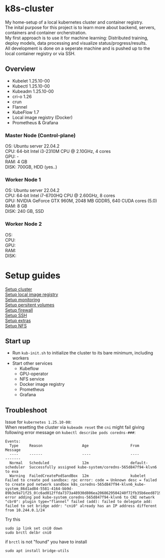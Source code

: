 # k8s-cluster
My home-setup of a local kubernetes cluster and container registry.\
The inital purpose for this project is to learn more about backend, servers, containers and container orcherstration.\
My first approach is to use it for machine learning: Distributed training, deploy models, data processing and visualize status/progress/results.\
All development is done on a seperate machine and is pushed up to the local container registry or via SSH.

## Overview
- Kubelet 1.25.10-00
- Kubectl 1.25.10-00
- Kubeadm 1.25.10-00
- cri-o 1.26
- crun
- Flannel
- KubeFlow 1.7
- Local image registry (Docker)
- Prometheus & Grafana

### Master Node (Control-plane)
OS: Ubuntu server 22.04.2\
CPU: 64-bit Intel i3-2310M CPU @ 2.10GHz, 4 cores \
GPU: - \
RAM: 4 GB \
DISK: 700GB, HDD (yes..)


### Worker Node 1
OS: Ubuntu server 22.04.2 \
CPU: 64-bit Intel i7-6700HQ CPU @ 2.60GHz, 8 cores \
GPU: NVIDIA GeForce GTX 960M, 2048 MB GDDR5, 640 CUDA cores (5.0) \
RAM: 8 GB \
DISK: 240 GB, SSD


### Worker Node 2 
OS: \
CPU: \
GPU: \
RAM: \
DISK:


# Setup guides
[Setup cluster](setup/setup_cluster.md)\
[Setup local image registry](setup/setup_registry.md)\
[Setup monitoring](setup/setup_prometheus.md)\
[Setup persitent volumes](setup/setup_persitentvolumes.md)\
[Setup firewall](setup/setup_firewall.md)\
[Setup SSH](setup/setup_ssh.md)\
[Setup extras](setup/setup_extra.md)\
[Setup NFS](setup/setup_nfs.md)



## Start up
- Run `kub-init.sh` to initialize the cluster to its bare minimum, including workers
- Start other services
  - Kubeflow
  - GPU-operator
  - NFS service
  - Docker image registry
  - Prometheus
  - Grafana


## Troubleshoot
Issue for `kubernetes 1.25.10-00`: \
When resetting the cluster via `kubeadm reset` the `cni` might fail giving following error message on `kubectl describe pods coredns-###`:
```
Events:
  Type     Reason                  Age                   From               Message
  ----     ------                  ----                  ----               -------
  Normal   Scheduled               12m                   default-scheduler  Successfully assigned kube-system/coredns-565d847f94-klvn6 to eva
  Warning  FailedCreatePodSandBox  12m                   kubelet            Failed to create pod sandbox: rpc error: code = Unknown desc = failed to create pod network sandbox k8s_coredns-565d847f94-klvn6_kube-system_86d1ad84-5581-4164-bb9d-89b3e9a71f25_0(c6ad012ffda7373a48930d806ea2068629504240f72fb35b6eed87197fff194f): error adding pod kube-system_coredns-565d847f94-klvn6 to CNI network "cbr0": plugin type="flannel" failed (add): failed to delegate add: failed to set bridge addr: "cni0" already has an IP address different from 10.244.0.1/24
```
Try this
```
sudo ip link set cni0 down
sudo brctl delbr cni0  
```
if `brctl` is not "found" you have to install 
```
sudo apt install bridge-utils
```
